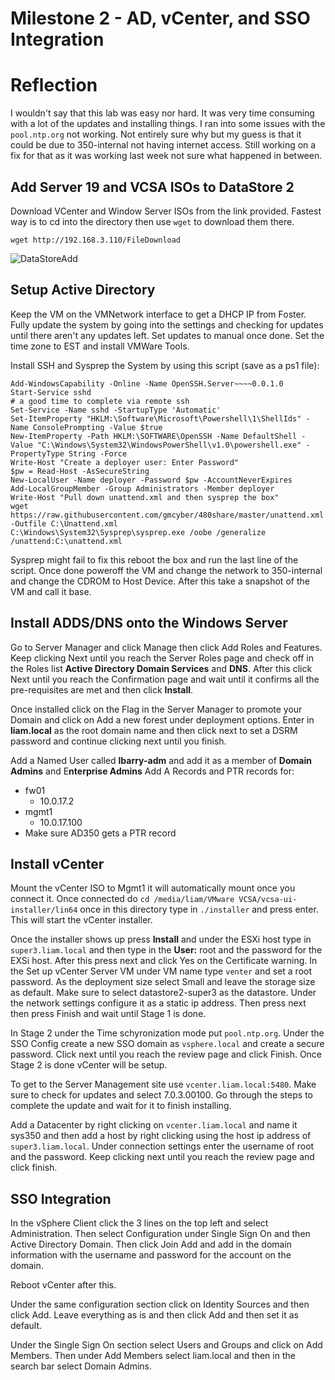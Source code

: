 # Milestone 2 - AD, vCenter, and SSO Integration



# Reflection

I wouldn't say that this lab was easy nor hard. It was very time consuming with a lot of the updates and installing things. I ran into some issues with the `pool.ntp.org` not working. Not entirely sure why but my guess is that it could be due to 350-internal not having internet access. Still working on a fix for that as it was working last week not sure what happened in between. 

## Add Server 19 and VCSA ISOs to DataStore 2

Download VCenter and Window Server ISOs from the link provided. Fastest way is to cd into the directory then use `wget` to download them there.

`wget http://192.168.3.110/FileDownload`

![DataStoreAdd](C:\Users\liam\Documents\GitHub\sys350\Pictures\Lab2\DataStoreAdd.JPG)

## Setup Active Directory

Keep the VM on the VMNetwork interface to get a DHCP IP from Foster. Fully update the system by going into the settings and checking for updates until there aren't any updates left. Set updates to manual once done. Set the time zone to EST and install VMWare Tools. 

Install SSH and Sysprep the System by using this script (save as a ps1 file):

```
Add-WindowsCapability -Online -Name OpenSSH.Server~~~~0.0.1.0
Start-Service sshd
# a good time to complete via remote ssh
Set-Service -Name sshd -StartupType 'Automatic'
Set-ItemProperty "HKLM:\Software\Microsoft\Powershell\1\ShellIds" -Name ConsolePrompting -Value $true
New-ItemProperty -Path HKLM:\SOFTWARE\OpenSSH -Name DefaultShell -Value "C:\Windows\System32\WindowsPowerShell\v1.0\powershell.exe" -PropertyType String -Force
Write-Host "Create a deployer user: Enter Password"
$pw = Read-Host -AsSecureString
New-LocalUser -Name deployer -Password $pw -AccountNeverExpires
Add-LocalGroupMember -Group Administrators -Member deployer
Write-Host "Pull down unattend.xml and then sysprep the box"
wget https://raw.githubusercontent.com/gmcyber/480share/master/unattend.xml -Outfile C:\Unattend.xml
C:\Windows\System32\Sysprep\sysprep.exe /oobe /generalize /unattend:C:\unattend.xml
```

Sysprep might fail to fix this reboot the box and run the last line of the script. Once done poweroff the VM and change the network to 350-internal and change the CDROM to Host Device. After this take a snapshot of the VM and call it base. 

## Install ADDS/DNS onto the Windows Server 

Go to Server Manager and click Manage then click Add Roles and Features. Keep clicking Next until you reach the Server Roles page and check off in the Roles list **Active Directory Domain Services** and **DNS**. After this click Next until you reach the Confirmation page and wait until it confirms all the pre-requisites are met and then click **Install**.

Once installed click on the Flag in the Server Manager to promote your Domain and click on Add a new forest under deployment options. Enter in **liam.local** as the root domain name and then click next to set a DSRM password and continue clicking next until you finish. 

Add a Named User called **lbarry-adm** and add it as a member of **Domain Admins** and E**nterprise Admins** Add A Records and PTR records for: 

- fw01 
  - 10.0.17.2 
- mgmt1
  - 10.0.17.100 
- Make sure AD350 gets a PTR record

## Install vCenter

Mount the vCenter ISO to Mgmt1 it will automatically mount once you connect it. Once connected do `cd /media/liam/VMware VCSA/vcsa-ui-installer/lin64` once in this directory type in `./installer` and press enter. This will start the vCenter installer.

Once the installer shows up press **Install** and under the ESXi host type in `super3.liam.local` and then type in the **User:** root and the password for the EXSi host. After this press next and click Yes on the Certificate warning. In the Set up  vCenter Server VM under VM name type `venter` and set a root password. As the deployment size select Small and leave the storage size as default. Make sure to select datastore2-super3 as the datastore. Under the network settings configure it as a static ip address. Then press next then press Finish and wait until Stage 1 is done. 

In Stage 2 under the Time schyronization mode put `pool.ntp.org`. Under the SSO Config create a new SSO domain as `vsphere.local` and create a secure password. Click next until you reach the review page and click Finish. Once Stage 2 is done vCenter will be setup.

To get to the Server Management site use `vcenter.liam.local:5480`. Make sure to check for updates and select 7.0.3.00100. Go through the steps to complete the update and wait for it to finish installing. 

Add a Datacenter by right clicking on `vcenter.liam.local` and name it sys350 and then add a host by right clicking using the host ip address of `super3.liam.local`. Under connection settings enter the username of root and the password. Keep clicking next until you reach the review page and click finish.



## SSO Integration

In the vSphere Client click the 3 lines on the top left and select Administration. Then select Configuration under Single Sign On and then Active Directory Domain. Then click Join Add and add in the domain information with the username and password for the account on the domain. 

Reboot vCenter after this. 

Under the same configuration section click on Identity Sources and then click Add. Leave everything as is and then click Add and then set it as default. 

Under the Single Sign On section select Users and Groups and click on Add Members. Then under Add Members select liam.local and then in the search bar select Domain Admins. 

